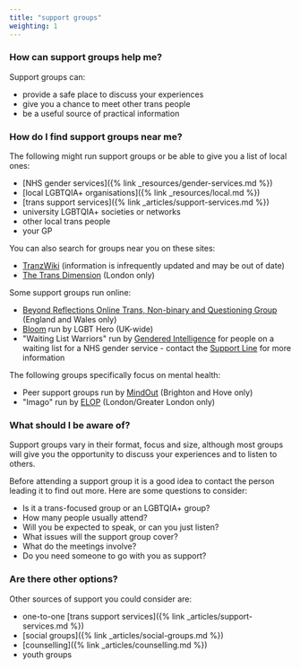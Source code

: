 ```yaml
---
title: "support groups"
weighting: 1
---
```


### How can support groups help me?

Support groups can:

*   provide a safe place to discuss your experiences
*   give you a chance to meet other trans people
*   be a useful source of practical information

### How do I find support groups near me?

The following might run support groups or be able to give you a list of local ones:

- [NHS gender services]({% link _resources/gender-services.md %})
- [local LGBTQIA+ organisations]({% link _resources/local.md %})
- [trans support services]({% link _articles/support-services.md %})
- university LGBTQIA+ societies or networks
- other local trans people
- your GP

You can also search for groups near you on these sites:

- [TranzWiki](https://www.gires.org.uk/tranzwiki/) (information is infrequently updated and may be out of date)
- [The Trans Dimension](https://transdimension.uk/) (London only)

Some support groups run online:

- [Beyond Reflections Online Trans, Non-binary and Questioning Group](https://beyond-reflections.org.uk/) (England and Wales only)
- [Bloom](https://www.lgbthero.org.uk/bloom) run by LGBT Hero (UK-wide)
- "Waiting List Warriors" run by [Gendered Intelligence](https://genderedintelligence.co.uk/) for people on a waiting list for a NHS gender service - contact the [Support Line](http://genderedintelligence.co.uk/projects/supportline) for more information

The following groups specifically focus on mental health:

- Peer support groups run by [MindOut](https://mindout.org.uk/get-support/peer-support-groups/) (Brighton and Hove only)
- "Imago" run by [ELOP](http://elop.org/) (London/Greater London only)

### What should I be aware of?

Support groups vary in their format, focus and size, although most groups will give you the opportunity to discuss your experiences and to listen to others.

Before attending a support group it is a good idea to contact the person leading it to find out more. Here are some questions to consider:

*   Is it a trans-focused group or an LGBTQIA+ group?
*   How many people usually attend?
*   Will you be expected to speak, or can you just listen?
*   What issues will the support group cover?
*   What do the meetings involve?
*   Do you need someone to go with you as support?

### Are there other options?

Other sources of support you could consider are:

*   one-to-one [trans support services]({% link _articles/support-services.md %})
*   [social groups]({% link _articles/social-groups.md %})
*   [counselling]({% link _articles/counselling.md %})
*   youth groups